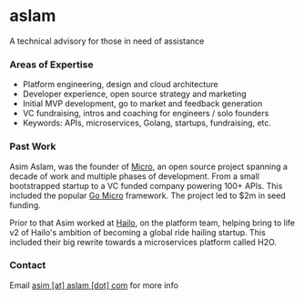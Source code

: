 # aslam

A technical advisory for those in need of assistance

### Areas of Expertise

- Platform engineering, design and cloud architecture
- Developer experience, open source strategy and marketing
- Initial MVP development, go to market and feedback generation
- VC fundraising, intros and coaching for engineers / solo founders
- Keywords: APIs, microservices, Golang, startups, fundraising, etc.

### Past Work

Asim Aslam, was the founder of [Micro](https://micro.dev), an open source project spanning a decade of work 
and multiple phases of development. From a small bootstrapped startup to a VC funded company powering 100+ APIs.
This included the popular [Go Micro](https://go-micro.dev) framework. The project led to $2m in seed funding.

Prior to that Asim worked at [Hailo](https://en.wikipedia.org/wiki/Hailo), on the platform team, helping bring to 
life v2 of Hailo's ambition of becoming a global ride hailing startup. This included their big rewrite towards a 
microservices platform called H2O.

### Contact

Email [asim [at] aslam [dot] com](mailto:asim@aslam.com) for more info
